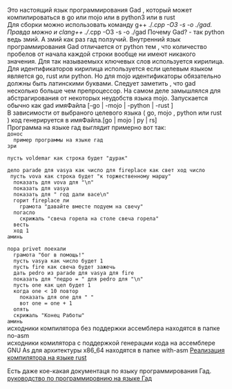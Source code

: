 Это настоящий язык программирования Gad , который может компилироваться в go или mojo или в python3 или в rust  
Для сборки можно использовать команду g++ ./*.cpp -O3 -s -o ./gad. Правда можно и clang++ ./*.cpp -O3 -s -o ./gad 
Почему Gad? - так python ведь змий. А змий как раз гад ползучий. Внутренний язык программирования Gad отличается от python тем , что количество пробелов от начала каждой строки вообще ни имеют никакого значения. Для так называемыхх ключевых слов используется кирилица. Для идентификаторов кирилица используется если целевым языком является go, rust или python. Но для mojo идентификаторы обязательно должны быть латинскими буквами.
Следует заметить , что gad несколько больше чем препроцессор. На самом деле замышлялся для абстрагирования от некоторых неудобств языка mojo. 
Запускается обычно как gad имяФайла [-go | -mojo | -python | -rust ]  
В зависимости от выбраного целевого языка ( go, mojo , python или rust ) код генерируется в имяФайла.[go | mojo | py | rs]  
Программа на языке гад выглядит примерно вот так:  
`донос`  
`  пример программы на языке гад`   
`зри`    
  
`пусть voldemar как строка будет "дурак"` 

`дело parade для vasya как число для fireplace как свет ход число`   
` пусть vova как строка будет "к торжественному маршу"`   
`  показать для vova для "\n"`   
`  показать для vasya`   
`  показать для " год дали васе\n"`   
`  горит fireplace ли`   
`    грамота "давайте вместе подуем на свечу"`    
`  погасло`    
`    скрижаль "свеча горела на столе свеча горела"`    
`  весть`   
`  ход 1`    
`аминь`    
    
`пора privet поехали`  
`  грамота "бог в помощь!"`   
`  пусть vasya как число будет 1`    
`  пусть fire как свеча будет зажечь`   
`  дать pedro из parade для vasya для fire`     
`  показать для "педро = " для pedro для "\n"`  
`  пусть one как цел будет 1`    
`  когда one < 10 повтор`   
`    показать для one для " "`   
`    вот one = one + 1`    
`  опять`     
`  скрижаль "Конец Работы"`     
`аминь`    
исходники компилятора без поддержки ассемблера находятся в папке no-asm  
исходники комилятора с поддержкой генерацми кода на ассемблере GNU As для архитектуры x86_64 находятся в папке with-asm 
[Реализация компилятора на языке rust](https://github.com/mike-terrible/Gad/tree/main/gad-rust)    

Есть даже кое-какая документаця по языку программирования Гад.  [руководство по программировнию на языке Гад](https://github.com/mike-terrible/Gad/wiki)  
